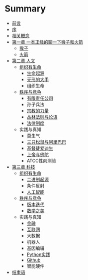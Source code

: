 # Summary

* [前言](README.md)
* [序](序.md)
* [相关概念](概念.md)
* [第一章 一本正经的聊一下猴子和火箭](第一章.md)
    * [猴子](猴子.md)
    * [火箭](火箭.md)
* [第二章 人文](第二章.md)
    * [组织有生命](组织的力量.md)
        * [生命起源](生命起源.md)
        * [无形的大手](无形的大手.md)
        * 组织生命
    * [秩序与竞争](战争.md)
        * [有限责任公司](公司.md)
        * 孙子兵法
        * [宗教的力量](宗教文化.md)
        * [丛林法则与论语](演化的力量.md)
        * [法律制度](现代法律制度.md)
    * 实践与真知
        * 莫生气
        * [三只松鼠与阿里巴巴](三只松鼠与阿里巴巴.md)
        * [基督徒爱迪生](基督徒爱迪生.md)
        * [上帝与佛陀](上帝与佛陀.md)
        * ATCC性向测验
* [第三章 科技](第三章-科技.md)
    * [组织有生命](组织有生命.md)
        * [二进制起源](二进制起源.md)
        * 条件反射
        * [人工智能](人工智能.md)
    * [秩序与竞争](秩序竞争.md)
        * [版本迭代](版本迭代.md)
        * [数学之美](数学之美.md)
    * 实践与真知
        * [金融](金融市场.md)
        * [互联网](互联网.md)
        * 大数据
        * 机器人
        * 基因编辑
        * [Python实践](python.md)
        * [Github](github.md)
        * 智能硬件
* [结束语](结束语.md)

